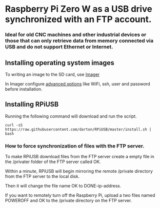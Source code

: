 # Raspberry Pi Zero W as a USB drive synchronized with an FTP account.

### Ideal for old CNC machines and other industrial devices or those that can only retrieve data from memory connected via USB and do not support Ethernet or Internet.


## Installing operating system images 

To writing an image to the SD card, use [Imager](https://www.raspberrypi.org/downloads/)

In Imager configure [advanced options](https://www.raspberrypi.com/documentation/computers/getting-started.html#installing-the-operating-system) like WiFi, ssh, user and password before installation. 


## Installing RPiUSB

Running the following command will download and run the script.
```
curl -sS https://raw.githubusercontent.com/darton/RPiUSB/master/install.sh | bash
```

### How to force synchronization of files with the FTP server.

To make RPiUSB download files from the FTP server create a empty file in the /privater folder of the FTP server called OK.

Within a minute, RPiUSB will begin mirroring the remote /private directory from the FTP server to the local disk.

Then it will change the file name OK to DONE-ip-address.

If you want to remotely turn off the Raspberry Pi, upload a two files named POWEROFF and OK to the /private directory on the FTP server.
